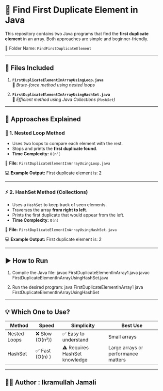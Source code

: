 # 🔁 Find First Duplicate Element in Java

This repository contains two Java programs that find the **first duplicate element** in an array.
Both approaches are simple and beginner-friendly.

📁 Folder Name: `FindFirstDuplicateElement`

---

## 📂 Files Included

1. **`FirstDuplicateElementInArrayUsingLoop.java`**  
   🔸 *Brute-force method using nested loops*

2. **`FirstDuplicateElementInArrayUsingHashSet.java`**  
   🔸 *Efficient method using Java Collections (`HashSet`)*

---

## 🧠 Approaches Explained

### 🥇 1. Nested Loop Method

- Uses two loops to compare each element with the rest.
- Stops and prints the **first duplicate found**.
- **Time Complexity:** `O(n²)`

📄 **File:** `FirstDuplicateElementInArrayUsingLoop.java`

💻 **Example Output:**
First duplicate element is: 2


---

### ⚡ 2. HashSet Method (Collections)

- Uses a `HashSet` to keep track of seen elements.
- Traverses the array **from right to left**.
- Prints the first duplicate that would appear from the left.
- **Time Complexity:** `O(n)`

📄 **File:** `FirstDuplicateElementInArrayUsingHashSet.java`

💻 **Example Output:**
First duplicate element is: 2

---

## ▶️ How to Run

1. Compile the Java file:
javac FirstDuplicateElementInArray1.java
javac FirstDuplicateElementInArrayUsingHashSet.java

2. Run the desired program:
java FirstDuplicateElementInArray1
java FirstDuplicateElementInArrayUsingHashSet

---

## 💡 Which One to Use?

| Method        | Speed           | Simplicity                     | Best Use                            |
|---------------|-----------------|--------------------------------|-------------------------------------|
| Nested Loops  | ❌ Slow (O(n²)) | ✅ Easy to understand         | Small arrays                        |
| HashSet       | ✅ Fast (O(n) ) | ⚠️ Requires HashSet knowledge | Large arrays or performance matters |

---

## 👨‍💻 Author : Ikramullah Jamali
